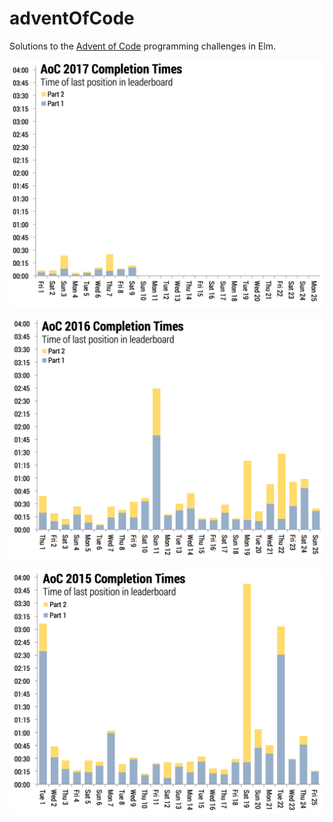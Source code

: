 # adventOfCode

Solutions to the [Advent of Code](http://adventofcode.com) programming challenges in Elm.

![Completion times 2017](images/completionTimes2017.png)

![Completion times 2016](images/completionTimes2016.png)

![Completion times 2015](images/completionTimes2015.png)
